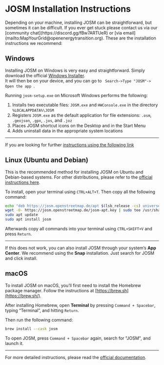 <div class="page-headers">
<h1>JOSM Installation Instructions</h1>
</div>
Depending on your machine, installing JOSM can be straightforward, but sometimes it can be difficult. If you ever get stuck please contact us via our [community chat](https://discord.gg/fBw7ARTUeR) or [via email](mailto:MapYourGrid@openenergytransition.org).  These are the installation instructions we recommend:

## <div class="tools-header">Windows</div>

Installing JOSM on Windows is very easy and straightforward. Simply download the official [Windows Installer](https://josm.openstreetmap.de/download/windows/josm-setup.exe). <br> It will then be on your device, and you can go to <code> Search->Type "JOSM"-> Open the app </code>.

Running `josm-setup.exe` on Microsoft Windows performs the following:

1. Installs two executable files: `JOSM.exe` and `HWConsole.exe` in the directory `%LOCALAPPDATA%\JOSM`
2. Registers `JOSM.exe` as the default application for file extensions: `.osm`, `.geojson`, `.gpx`, `.jos`, and `.joz`
3. Places JOSM shortcut icons on the Desktop and in the Start Menu
4. Adds uninstall data in the appropriate system locations

---
If you are looking for further [instructions using the following link](https://josm.openstreetmap.de/wiki/Download#MSWindows)

## <div class="tools-header">Linux (Ubuntu and Debian)</div>

This is the recommended method for installing JOSM on Ubuntu and Debian-based systems. For other distributions, please refer to the [official instructions here](https://josm.openstreetmap.de/wiki/Download#LinuxRepositories).

To install, open your terminal using `CTRL+ALT+T`. Then copy all the following command:

```bash
echo "deb https://josm.openstreetmap.de/apt $(lsb_release -cs) universe" | sudo tee /etc/apt/sources.list.d/josm.list
wget -O- https://josm.openstreetmap.de/josm-apt.key | sudo tee /usr/share/keyrings/josm-archive-keyring.gpg
sudo apt update
sudo apt install josm
```

Afterwards copy all commands into your terminal using `CTRL+SHIFT+V` and press `Return`.

---

If this does not work, you can also install JOSM through your system’s **App Center**. We recommend using the **Snap** installation. Just search for JOSM and click install.

## <div class="tools-header">macOS</div>

To install JOSM on macOS, you’ll first need to install the Homebrew package manager. Follow the instructions at [https://brew.sh](https://brew.sh/).

After installing Homebrew, open **Terminal** by pressing `Command + Spacebar`, typing “Terminal”, and hitting `Return`.

Then run the following command:

```bash
brew install --cask josm
```

To open JOSM, press `Command + Spacebar` again, search for "JOSM", and launch it.

---

For more detailed instructions, please read the [official documentation](https://josm.openstreetmap.de/wiki/Download).



